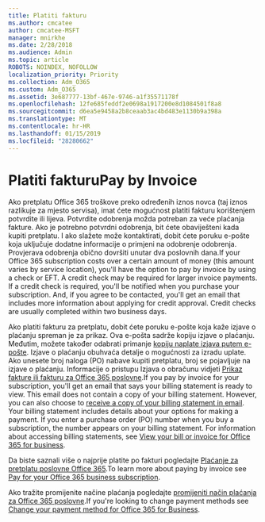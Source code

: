 ```yaml
---
title: Platiti fakturu
ms.author: cmcatee
author: cmcatee-MSFT
manager: mnirkhe
ms.date: 2/28/2018
ms.audience: Admin
ms.topic: article
ROBOTS: NOINDEX, NOFOLLOW
localization_priority: Priority
ms.collection: Adm_O365
ms.custom: Adm_O365
ms.assetid: 3e687777-13bf-467e-9746-a1f35571178f
ms.openlocfilehash: 12fe685feddf2e0698a1917200e8d1084501f8a8
ms.sourcegitcommit: d6ea5e9458a2b8ceaab3ac4bd483e1130b9a398a
ms.translationtype: MT
ms.contentlocale: hr-HR
ms.lasthandoff: 01/15/2019
ms.locfileid: "28280662"
---
```

# <a name="pay-by-invoice"></a><span data-ttu-id="1e213-102">Platiti fakturu</span><span class="sxs-lookup"><span data-stu-id="1e213-102">Pay by Invoice</span></span>

<span data-ttu-id="1e213-p101">Ako pretplatu Office 365 troškove preko određenih iznos novca (taj iznos razlikuje za mjesto servisa), imat ćete mogućnost platiti fakturu korištenjem potvrdite ili lijeva. Potvrdite odobrenja možda potreban za veće plaćanja fakture. Ako je potrebno potvrdni odobrenja, bit ćete obaviješteni kada kupiti pretplatu. I ako slažete može kontaktirati, dobit ćete poruku e-pošte koja uključuje dodatne informacije o primjeni na odobrenje odobrenja. Provjerava odobrenja obično dovršiti unutar dva poslovnih dana.</span><span class="sxs-lookup"><span data-stu-id="1e213-p101">If your Office 365 subscription costs over a certain amount of money (this amount varies by service location), you'll have the option to pay by invoice by using a check or EFT. A credit check may be required for larger invoice payments. If a credit check is required, you'll be notified when you purchase your subscription. And, if you agree to be contacted, you'll get an email that includes more information about applying for credit approval. Credit checks are usually completed within two business days.</span></span>
  
<span data-ttu-id="1e213-p102">Ako platiti fakturu za pretplatu, dobit ćete poruku e-pošte koja kaže izjave o plaćanju spreman je za prikaz. Ova e-pošta sadrže kopiju izjave o plaćanju. Međutim, možete također odabrati primanje [kopiju naplate izjava putem e-pošte](https://support.office.com/article/734f4aab-df2d-4e9b-8cb1-691910bde216). Izjave o plaćanju obuhvaća detalje o mogućnosti za izradu uplate. Ako unesete broj naloga (PO) nabave kupiti pretplatu, broj se pojavljuje na izjave o plaćanju. Informacije o pristupu Izjava o obračunu vidjeti [Prikaz fakture ili fakturu za Office 365 poslovne](https://support.office.com/article/2ae3ea58-4fce-4592-91d6-46e9ae3ec218).</span><span class="sxs-lookup"><span data-stu-id="1e213-p102">If you pay by invoice for your subscription, you'll get an email that says your billing statement is ready to view. This email does not contain a copy of your billing statement. However, you can also choose to [receive a copy of your billing statement in email](https://support.office.com/article/734f4aab-df2d-4e9b-8cb1-691910bde216). Your billing statement includes details about your options for making a payment. If you enter a purchase order (PO) number when you buy a subscription, the number appears on your billing statement. For information about accessing billing statements, see [View your bill or invoice for Office 365 for business](https://support.office.com/article/2ae3ea58-4fce-4592-91d6-46e9ae3ec218).</span></span>
  
<span data-ttu-id="1e213-114">Da biste saznali više o najprije platite po fakturi pogledajte [Plaćanje za pretplatu poslovne Office 365](https://support.office.com/article/734f4aab-df2d-4e9b-8cb1-691910bde216).</span><span class="sxs-lookup"><span data-stu-id="1e213-114">To learn more about paying by invoice see [Pay for your Office 365 business subscription](https://support.office.com/article/734f4aab-df2d-4e9b-8cb1-691910bde216).</span></span>
  
<span data-ttu-id="1e213-115">Ako tražite promijenite načine plaćanja pogledajte [promijeniti način plaćanja za Office 365 poslovne](https://support.office.com/article/8652f539-3123-4a8f-b9bd-6aa2f0e0372d).</span><span class="sxs-lookup"><span data-stu-id="1e213-115">If you're looking to change payment methods see [Change your payment method for Office 365 for Business](https://support.office.com/article/8652f539-3123-4a8f-b9bd-6aa2f0e0372d).</span></span>
  


